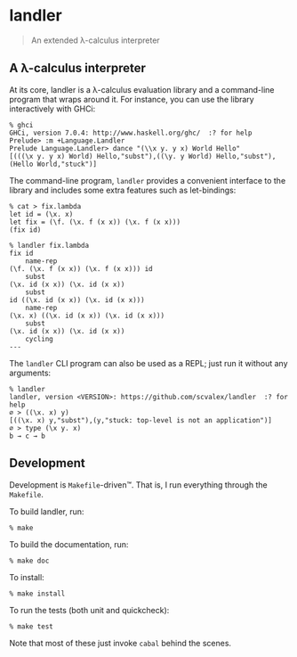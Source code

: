 landler
=======

> An extended λ-calculus interpreter

A λ-calculus interpreter
------------------------

At its core, landler is a λ-calculus evaluation library and a
command-line program that wraps around it.  For instance, you can use
the library interactively with GHCi:

    % ghci
    GHCi, version 7.0.4: http://www.haskell.org/ghc/  :? for help
    Prelude> :m +Language.Landler
    Prelude Language.Landler> dance "(\\x y. y x) World Hello"
    [(((\x y. y x) World) Hello,"subst"),((\y. y World) Hello,"subst"),(Hello World,"stuck")]

The command-line program, `landler` provides a convenient interface to
the library and includes some extra features such as let-bindings:

    % cat > fix.lambda
    let id = (\x. x)
    let fix = (\f. (\x. f (x x)) (\x. f (x x)))
    (fix id)

    % landler fix.lambda
    fix id
	    name-rep
    (\f. (\x. f (x x)) (\x. f (x x))) id
	    subst
    (\x. id (x x)) (\x. id (x x))
	    subst
    id ((\x. id (x x)) (\x. id (x x)))
	    name-rep
    (\x. x) ((\x. id (x x)) (\x. id (x x)))
	    subst
    (\x. id (x x)) (\x. id (x x))
	    cycling
    ---

The `landler` CLI program can also be used as a REPL; just run it
without any arguments:

    % landler
    landler, version <VERSION>: https://github.com/scvalex/landler  :? for help
    ∅ > ((\x. x) y)
    [((\x. x) y,"subst"),(y,"stuck: top-level is not an application")]
    ∅ > type (\x y. x)
    b → c → b

Development
-----------

Development is `Makefile`-driven™.  That is, I run everything through
the `Makefile`.

To build landler, run:

    % make

To build the documentation, run:

    % make doc

To install:

    % make install

To run the tests (both unit and quickcheck):

    % make test

Note that most of these just invoke `cabal` behind the scenes.
